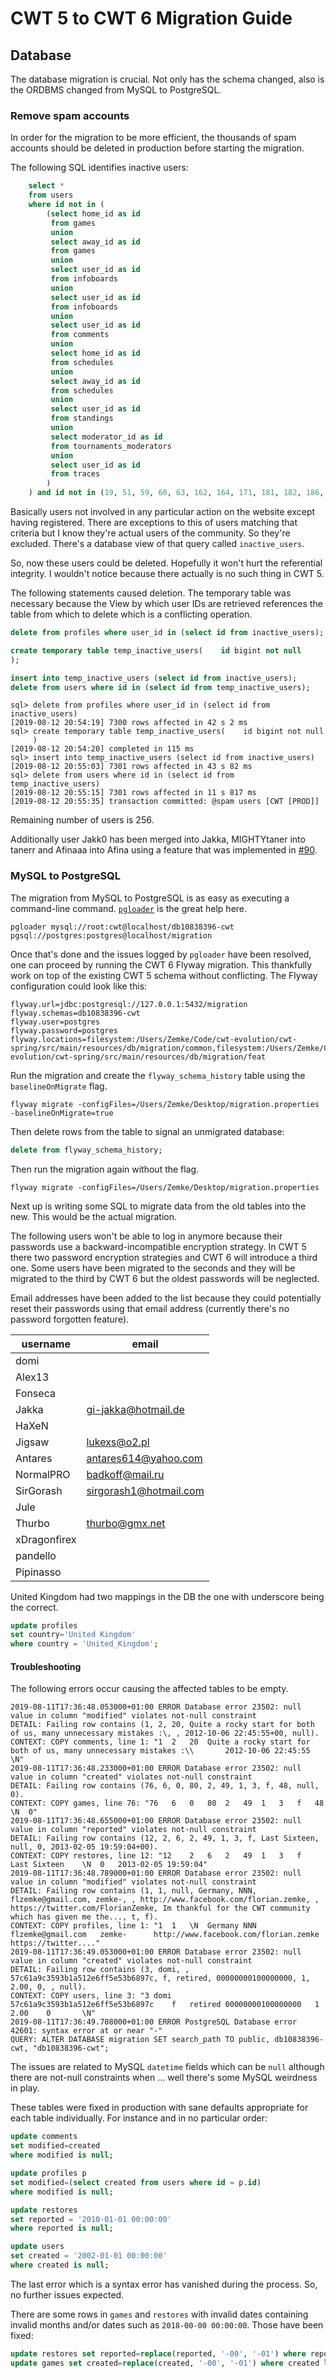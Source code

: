 # CWT 5 to CWT 6 Migration Guide

## Database

The database migration is crucial. Not only has the schema changed, also is the ORDBMS changed from MySQL to PostgreSQL.

### Remove spam accounts

In order for the migration to be more efficient, the thousands of spam accounts should be deleted in production before starting the migration.

The following SQL identifies inactive users:

```sql
    select *
    from users
    where id not in (
        (select home_id as id
         from games
         union
         select away_id as id
         from games
         union
         select user_id as id
         from infoboards
         union
         select user_id as id
         from infoboards
         union
         select user_id as id
         from comments
         union
         select home_id as id
         from schedules
         union
         select away_id as id
         from schedules
         union
         select user_id as id
         from standings
         union
         select moderator_id as id
         from tournaments_moderators
         union
         select user_id as id
         from traces
        )
    ) and id not in (19, 51, 59, 60, 63, 162, 164, 171, 181, 182, 186, 231, 232, 234, 246, 250, 254, 268, 268, 630, 631, 632, 633, 634, 637)
```

Basically users not involved in any particular action on the website except having registered. There are exceptions to this of users matching that criteria but I know they're actual users of the community. So they're excluded.
There's a database view of that query called `inactive_users`.

So, now these users could be deleted. Hopefully it won't hurt the referential integrity. I wouldn't notice because there actually is no such thing in CWT 5.

The following statements caused deletion. The temporary table was necessary because the View by which user IDs are retrieved references the table from which to delete which is a conflicting operation.

```sql
delete from profiles where user_id in (select id from inactive_users);

create temporary table temp_inactive_users(    id bigint not null
);

insert into temp_inactive_users (select id from inactive_users);
delete from users where id in (select id from temp_inactive_users);
```

```
sql> delete from profiles where user_id in (select id from inactive_users)
[2019-08-12 20:54:19] 7300 rows affected in 42 s 2 ms
sql> create temporary table temp_inactive_users(    id bigint not null
     )
[2019-08-12 20:54:20] completed in 115 ms
sql> insert into temp_inactive_users (select id from inactive_users)
[2019-08-12 20:55:03] 7301 rows affected in 43 s 82 ms
sql> delete from users where id in (select id from temp_inactive_users)
[2019-08-12 20:55:15] 7301 rows affected in 11 s 817 ms
[2019-08-12 20:55:35] transaction committed: @spam users [CWT [PROD]]
```

Remaining number of users is 256.

Additionally user Jakk0 has been merged into Jakka, MIGHTYtaner into tanerr and Afinaaa into Afina using a feature that was implemented in [#90](https://github.com/Zemke/cwt/issues/90). 

### MySQL to PostgreSQL

The migration from MySQL to PostgreSQL is as easy as executing a command-line command. [`pgloader`](https://pgloader.io) is the great help here.

```
pgloader mysql://root:cwt@localhost/db10838396-cwt pgsql://postgres:postgres@localhost/migration
```

Once that's done and the issues logged by `pgloader` have been resolved, one can proceed by running the CWT 6 Flyway migration. This thankfully work on top of the existing CWT 5 schema without conflicting. The Flyway configuration could look like this:

```properties
flyway.url=jdbc:postgresql://127.0.0.1:5432/migration
flyway.schemas=db10838396-cwt
flyway.user=postgres
flyway.password=postgres
flyway.locations=filesystem:/Users/Zemke/Code/cwt-evolution/cwt-spring/src/main/resources/db/migration/common,filesystem:/Users/Zemke/Code/cwt-evolution/cwt-spring/src/main/resources/db/migration/feat
```

Run the migration and create the `flyway_schema_history` table using the `baselineOnMigrate` flag.

```
flyway migrate -configFiles=/Users/Zemke/Desktop/migration.properties -baselineOnMigrate=true
```

Then delete rows from the table to signal an unmigrated database:

```sql
delete from flyway_schema_history;
```

Then run the migration again without the flag.

```
flyway migrate -configFiles=/Users/Zemke/Desktop/migration.properties
```

Next up is writing some SQL to migrate data from the old tables into the new. This would be the actual migration.

The following users won't be able to log in anymore because their passwords use a backward-incompatible encryption strategy. In CWT 5 there two password encryption strategies and CWT 6 will introduce a third one. Some users have been migrated to the seconds and they will be migrated to the third by CWT 6 but the oldest passwords will be neglected.

Email addresses have been added to the list because they could potentially reset their passwords using that email address (currently there's no password forgotten feature).

|username|email|
|---|---|
|domi||
|Alex13||
|Fonseca||
|Jakka|gi-jakka@hotmail.de|
|HaXeN||
|Jigsaw|lukexs@o2.pl|
|Antares|antares614@yahoo.com|
|NormalPRO|badkoff@mail.ru|
|SirGorash|sirgorash1@hotmail.com|
|Jule||
|Thurbo|thurbo@gmx.net|
|xDragonfirex||
|pandello||
|Pipinasso||

United Kingdom had two mappings in the DB the one with underscore being the correct.

```sql
update profiles
set country='United Kingdom'
where country = 'United_Kingdom';
```

#### Troubleshooting

The following errors occur causing the affected tables to be empty.

```
2019-08-11T17:36:48.053000+01:00 ERROR Database error 23502: null value in column "modified" violates not-null constraint
DETAIL: Failing row contains (1, 2, 20, Quite a rocky start for both of us, many unnecessary mistakes :\, , 2012-10-06 22:45:55+00, null).
CONTEXT: COPY comments, line 1: "1	2	20	Quite a rocky start for both of us, many unnecessary mistakes :\\		2012-10-06 22:45:55	\N"
2019-08-11T17:36:48.233000+01:00 ERROR Database error 23502: null value in column "created" violates not-null constraint    
DETAIL: Failing row contains (76, 6, 0, 80, 2, 49, 1, 3, f, 48, null, 0).
CONTEXT: COPY games, line 76: "76	6	0	80	2	49	1	3	f	48	\N	0"
2019-08-11T17:36:48.655000+01:00 ERROR Database error 23502: null value in column "reported" violates not-null constraint
DETAIL: Failing row contains (12, 2, 6, 2, 49, 1, 3, f, Last Sixteen, null, 0, 2013-02-05 19:59:04+00).
CONTEXT: COPY restores, line 12: "12	2	6	2	49	1	3	f	Last Sixteen	\N	0	2013-02-05 19:59:04"
2019-08-11T17:36:48.789000+01:00 ERROR Database error 23502: null value in column "modified" violates not-null constraint
DETAIL: Failing row contains (1, 1, null, Germany, NNN, flzemke@gmail.com, zemke-, , http://www.facebook.com/florian.zemke, , https://twitter.com/FlorianZemke, Im thankful for the CWT community which has given me the..., t, f).
CONTEXT: COPY profiles, line 1: "1	1	\N	Germany	NNN	flzemke@gmail.com	zemke-		http://www.facebook.com/florian.zemke		https://twitter...."
2019-08-11T17:36:49.053000+01:00 ERROR Database error 23502: null value in column "created" violates not-null constraint
DETAIL: Failing row contains (3, domi, , 57c61a9c3593b1a512e6ff5e53b6897c, f, retired, 00000000100000000, 1, 2.00, 0, , null).
CONTEXT: COPY users, line 3: "3	domi		57c61a9c3593b1a512e6ff5e53b6897c	f	retired	00000000100000000	1	2.00	0		\N"
2019-08-11T17:36:49.708000+01:00 ERROR PostgreSQL Database error 42601: syntax error at or near "-"
QUERY: ALTER DATABASE migration SET search_path TO public, db10838396-cwt, "db10838396-cwt";
```

The issues are related to MySQL `datetime` fields which can be `null` although there are not-null constraints when ... well there's some MySQL weirdness in play.

These tables were fixed in production with sane defaults appropriate for each table individually. For instance and in no particular order:

```sql
update comments
set modified=created
where modified is null;

update profiles p
set modified=(select created from users where id = p.id)
where modified is null;

update restores
set reported = '2010-01-01 00:00:00'
where reported is null;

update users
set created = '2002-01-01 00:00:00'
where created is null;
``` 

The last error which is a syntax error has vanished during the process. So, no further issues expected.

There are some rows in `games` and `restores` with invalid dates containing invalid months and/or dates such as `2018-00-00 00:00:00`. Those have been fixed:

```sql
update restores set reported=replace(reported, '-00', '-01') where reported like '%-00%';
update games set created=replace(created, '-00', '-01') where created like '%-00%';
```
